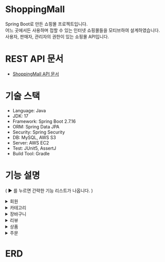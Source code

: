 # ShoppingMall
Spring Boot로 만든 쇼핑몰 프로젝트입니다. <br>
어느 곳에서든 사용하며 접할 수 있는 인터넷 쇼핑몰들을 모티브하여 설계하였습니다.
사용자, 판매자, 관리자의 권한이 있는 쇼핑몰 API입니다.

# REST API 문서
- [ShoppingMall API 문서](https://github.com/LeeDaye7888/ShoppingMall/issues/26)

# 기술 스택
- Language: Java
- JDK: 17
- Framework: Spring Boot 2.7.16
- ORM: Spring Data JPA
- Security: Spring Security
- DB: MySQL, AWS S3
- Server: AWS EC2
- Test: JUnit5, AssertJ
- Build Tool: Gradle


# 기능 설명
( ▶ 를 누르면 간략한 기능 리스트가 나옵니다. )
<details>
<summary>회원</summary>
  
- Spring Security 회원가입 및 로그인
  + 이메일 중복 체크
  + JWT 토큰
  + 로그인 시 Access Token, Refresh Token 발급
  + Refresh Token 이용해서 Access Token 재발급
- 자신의 회원 정보 조회
- 회원 정보 수정
- 회원 탈퇴
  + 전체 사용자: 회원의 장바구니, refresh token, 권한 삭제
  + 판매자: 사용자의 장바구니에 존재하는 판매자 판매 상품 삭제
  + 관리자: 해당 없음
- 비밀번호 변경
- (관리자) 회원 정보 전체 조회
  
</details>

<details>
<summary>카테고리</summary>

  - 카테고리 생성(관리자)
  - 카테고리 수정(관리자)
  - 카테고리 조회(전체 사용자)
  - 카테고리 삭제(관리자)
    + 카테고리내에 상품이 존재할 시 카테고리 삭제 불가
</details>

<details>
<summary>장바구니</summary>

  - 장바구니 생성
    + 장바구니에 담을 상품 수량 > 상품 재고 시, 장바구니에 등록 불가
    + 품절/판매중단인 상품 장바구니에 등록 불가
    + 장바구니에 이미 존재하는 상품이면 재등록 불가
  - 장바구니 수정
  - 회원에 해당하는 장바구니 전체 조회
  - 선택한 장바구니들 다중 삭제
</details>

<details>
<summary>리뷰</summary>

  - 리뷰 등록
      + 주문 완료 후 14일이내에 리뷰 등록 가능
  - 리뷰 수정
  - 리뷰 삭제
  - (상품 상세조회) 리뷰 조회
  - (마이페이지) 리뷰 조회
</details>

<details>
<summary>상품</summary>

  - 상품 등록(판매자)
    + 상품 이미지는 1장 이상 필수 등록
    + 상품 이미지들은 AWS S3에 저장
    + 이미 존재하는 동일한 이름으로 상품 등록 불가
    + 상품 옵션 추가는 필수 X
  - 상품 수정(판매자)
    + 사이트에 이미 존재하는 상품명으로 상품 수정 불가
  - 상품 전체 조회(판매자)
  - 상품 삭제(판매자)
  - 상품 상세 조회(전체 사용자)
  - 상품 전체 조회(전체 사용자)
</details>

<details>
<summary>주문</summary>
  
  - 주문번호 생성(UUID)
  - 주문 등록
    + 주문 수량 > 주문하려는 상품 재고 시, 주문 불가
    + 품절/판매중단인 상품 주문 불가
    + 주문 수량만큼 해당 상품 재고 감소
    + 총 주문 금액의 1% 적립금 부여
    + 주문 상품이 장바구니에 존재할 경우, 장바구니 DB에서 삭제 
  - 주문 취소(결제 취소)
    + 이미 취소한 결제 다시 취소 불가
    + 상품이 배송 중일 경우 취소 불가
    + 결제 회원과 다른 회원이 대신 결제 취소 불가
  - 주문 전체 조회
  - 주문 상세 조회
</details>


# ERD
